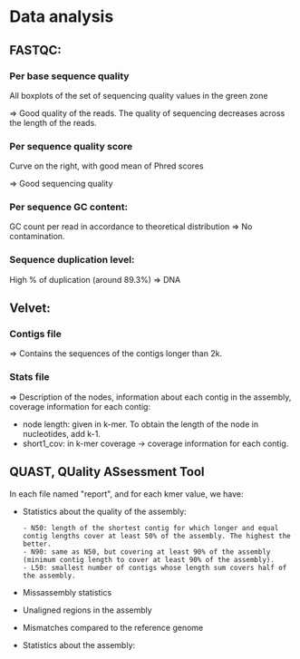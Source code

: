 # Data analysis

## FASTQC:

### Per base sequence quality

All boxplots of the set of sequencing quality values in the green zone 

=> Good quality of the reads. The quality of sequencing decreases across the length of the reads.

### Per sequence quality score

Curve on the right, with good mean of Phred scores

=> Good sequencing quality

### Per sequence GC content:

GC count per read in accordance to theoretical distribution => No contamination.

### Sequence duplication level:

High % of duplication (around 89.3%) => DNA

## Velvet:

### Contigs file

=> Contains the sequences of the contigs longer than 2k.

### Stats file

=> Description of the nodes, information about each contig in the assembly, coverage information for each contig:

- node length: given in k-mer. To obtain the length of the node in nucleotides, add k-1. 
- short1_cov: in k-mer coverage -> coverage information for each contig.

## QUAST, QUality ASsessment Tool

In each file named "report", and for each kmer value, we have:

- Statistics about the quality of the assembly:
  
      - N50: length of the shortest contig for which longer and equal contig lengths cover at least 50% of the assembly. The highest the better.
      - N90: same as N50, but covering at least 90% of the assembly (minimum contig length to cover at least 90% of the assembly).
      - L50: smallest number of contigs whose length sum covers half of the assembly.
  
- Missassembly statistics
- Unaligned regions in the assembly
- Mismatches compared to the reference genome
- Statistics about the assembly: 